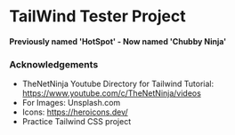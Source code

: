 # TailWind Tester Project

#### Previously named 'HotSpot' - Now named 'Chubby Ninja' 

### Acknowledgements 

- TheNetNinja Youtube Directory for Tailwind Tutorial: https://www.youtube.com/c/TheNetNinja/videos 
- For Images: Unsplash.com 
- Icons: https://heroicons.dev/
- Practice Tailwind CSS project
